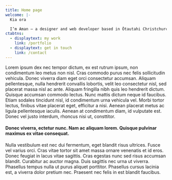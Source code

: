 ```yaml
---
title: Home page
welcome: |-
  Kia ora

  I’m Aman — a designer and web developer based in Ōtautahi Christchurch
ctabtns:
  - displaytext: my work
    link: /portfolio
  - displaytext: get in touch
    link: /contact
---
```

Lorem ipsum dex nec tempor dictum, ex est rutrum ipsum, non condimentum leo metus non nisl. Cras commodo purus nec felis sollicitudin vehicula. Donec viverra diam eget orci consectetur accumsan. Aliquam pellentesque, nulla hendrerit convallis lobortis, velit leo consectetur nisl, sed placerat massa nisl ac ante. Aliquam fringilla nibh quis leo hendrerit dictum. Quisque accumsan commodo lectus. Nunc mattis dictum neque id faucibus. Etiam sodales tincidunt nisl, id condimentum urna vehicula vel. Morbi tortor lectus, finibus vitae placerat eget, efficitur a nisi. Aenean placerat metus ac ligula pellentesque iaculis. Aenean at condimentum diam, id vulputate est. Donec vel justo interdum, rhoncus nisi ut, consttitor.

#### Donec viverra, ectetur nunc. Nam ac aliquam lorem. Quisque pulvinar maximus ex vitae consequat.

Nulla vestibulum est nec dui fermentum, eget blandit risus ultrices. Fusce vel varius orci. Cras vitae tortor sit amet massa ornare venenatis et id eros. Donec feugiat in lacus vitae sagittis. Cras egestas nunc sed risus accumsan blandit. Curabitur ac auctor magna. Duis sagittis nec urna ut viverra. Phasellus tempus nulla ut purus aliquet porttitor. Phasellus cursus lacinia est, a viverra dolor pretium nec. Praesent nec felis in est blandit faucibus.

